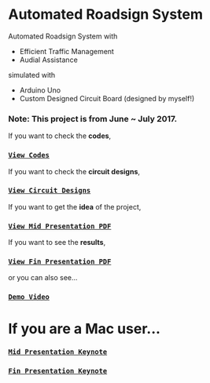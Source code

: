 # Automated Roadsign System
Automated Roadsign System with

* Efficient Traffic Management
* Audial Assistance

simulated with

* Arduino Uno
* Custom Designed Circuit Board (designed by myself!)

### Note: This project is from June ~ July 2017.

If you want to check the **codes**, 
### [`View Codes`](RoadSign.ino)

If you want to check the **circuit designs**, 
### [`View Circuit Designs`](Circuit.jpg)

If you want to get the **idea** of the project,
### [`View Mid Presentation PDF`](Mid-Presentation.pdf)

If you want to see the **results**,
### [`View Fin Presentation PDF`](Fin-Presentation.pdf)

or you can also see...
### [`Demo Video`](IMG_0139.mp4)

# If you are a Mac user...
### [`Mid Presentation Keynote`](Mid-Presentation.key)
### [`Fin Presentation Keynote`](Fin-Presentation.key)
